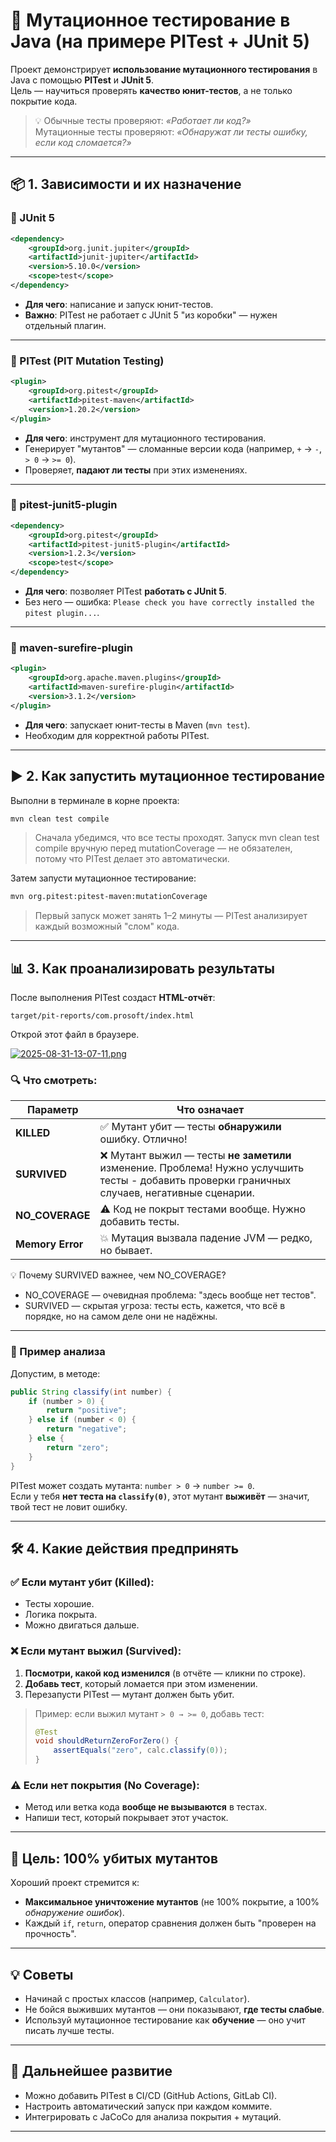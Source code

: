 # 🧪 Мутационное тестирование в Java (на примере PITest + JUnit 5)

Проект демонстрирует **использование мутационного тестирования** в Java с помощью **PITest** и **JUnit 5**.  
Цель — научиться проверять **качество юнит-тестов**, а не только покрытие кода.

> 💡 Обычные тесты проверяют: *«Работает ли код?»*  
> Мутационные тесты проверяют: *«Обнаружат ли тесты ошибку, если код сломается?»*

---

## 📦 1. Зависимости и их назначение

### 🔹 JUnit 5
```xml
<dependency>
    <groupId>org.junit.jupiter</groupId>
    <artifactId>junit-jupiter</artifactId>
    <version>5.10.0</version>
    <scope>test</scope>
</dependency>
```
- **Для чего**: написание и запуск юнит-тестов.
- **Важно**: PITest не работает с JUnit 5 "из коробки" — нужен отдельный плагин.

---

### 🔹 PITest (PIT Mutation Testing)
```xml
<plugin>
    <groupId>org.pitest</groupId>
    <artifactId>pitest-maven</artifactId>
    <version>1.20.2</version>
</plugin>
```
- **Для чего**: инструмент для мутационного тестирования.
- Генерирует "мутантов" — сломанные версии кода (например, `+` → `-`, `> 0` → `>= 0`).
- Проверяет, **падают ли тесты** при этих изменениях.

---

### 🔹 pitest-junit5-plugin
```xml
<dependency>
    <groupId>org.pitest</groupId>
    <artifactId>pitest-junit5-plugin</artifactId>
    <version>1.2.3</version>
    <scope>test</scope>
</dependency>
```
- **Для чего**: позволяет PITest **работать с JUnit 5**.
- Без него — ошибка: `Please check you have correctly installed the pitest plugin...`.

---

### 🔹 maven-surefire-plugin
```xml
<plugin>
    <groupId>org.apache.maven.plugins</groupId>
    <artifactId>maven-surefire-plugin</artifactId>
    <version>3.1.2</version>
</plugin>
```
- **Для чего**: запускает юнит-тесты в Maven (`mvn test`).
- Необходим для корректной работы PITest.

---

## ▶️ 2. Как запустить мутационное тестирование

Выполни в терминале в корне проекта:

```bash
mvn clean test compile
```
> Сначала убедимся, что все тесты проходят. Запуск mvn clean test compile вручную перед mutationCoverage — не обязателен, 
> потому что PITest делает это автоматически.  

Затем запусти мутационное тестирование:

```bash
mvn org.pitest:pitest-maven:mutationCoverage
```

> Первый запуск может занять 1–2 минуты — PITest анализирует каждый возможный "слом" кода.

---

## 📊 3. Как проанализировать результаты

После выполнения PITest создаст **HTML-отчёт**:

```
target/pit-reports/com.prosoft/index.html
```

Открой этот файл в браузере.

[![2025-08-31-13-07-11.png](https://i.postimg.cc/k47q4nxw/2025-08-31-13-07-11.png)](https://postimg.cc/gwtftbt6)

### 🔍 Что смотреть:

| Параметр         | Что означает                                                                                                                                  |
|------------------|-----------------------------------------------------------------------------------------------------------------------------------------------|
| **KILLED**       | ✅ Мутант убит — тесты **обнаружили** ошибку. Отлично!                                                                                        |
| **SURVIVED**     | ❌ Мутант выжил — тесты **не заметили** изменение. Проблема! Нужно услучшить тесты - добавить проверки граничных случаев, негативные сценарии.|
| **NO_COVERAGE**  | ⚠️ Код не покрыт тестами вообще. Нужно добавить тесты.                                                                                        |
| **Memory Error** | 💥 Мутация вызвала падение JVM — редко, но бывает.                                                                                            |

💡 Почему SURVIVED важнее, чем NO_COVERAGE?  
- NO_COVERAGE — очевидная проблема: "здесь вообще нет тестов".  
- SURVIVED — скрытая угроза: тесты есть, кажется, что всё в порядке, но на самом деле они не надёжны.  

---

### 🔎 Пример анализа

Допустим, в методе:
```java
public String classify(int number) {
    if (number > 0) {
        return "positive";
    } else if (number < 0) {
        return "negative";
    } else {
        return "zero";
    }
}
```

PITest может создать мутанта: `number > 0` → `number >= 0`.  
Если у тебя **нет теста на `classify(0)`**, этот мутант **выживёт** — значит, твой тест не ловит ошибку.

---

## 🛠 4. Какие действия предпринять

### ✅ Если мутант **убит (Killed)**:
- Тесты хорошие.
- Логика покрыта.
- Можно двигаться дальше.

### ❌ Если мутант **выжил (Survived)**:
1. **Посмотри, какой код изменился** (в отчёте — кликни по строке).
2. **Добавь тест**, который ломается при этом изменении.
3. Перезапусти PITest — мутант должен быть убит.

> Пример: если выжил мутант `> 0 → >= 0`, добавь тест:
> ```java
> @Test
> void shouldReturnZeroForZero() {
>     assertEquals("zero", calc.classify(0));
> }
> ```

### ⚠️ Если **нет покрытия (No Coverage)**:
- Метод или ветка кода **вообще не вызываются** в тестах.
- Напиши тест, который покрывает этот участок.

---

## 🎯 Цель: 100% убитых мутантов

Хороший проект стремится к:
- **Максимальное уничтожение мутантов** (не 100% покрытие, а 100% *обнаружение ошибок*).
- Каждый `if`, `return`, оператор сравнения должен быть "проверен на прочность".

---

## 💡 Советы
- Начинай с простых классов (например, `Calculator`).
- Не бойся выживших мутантов — они показывают, **где тесты слабые**.
- Используй мутационное тестирование как **обучение** — оно учит писать лучше тесты.

---

## 🚀 Дальнейшее развитие
- Можно добавить PITest в CI/CD (GitHub Actions, GitLab CI).
- Настроить автоматический запуск при каждом коммите.
- Интегрировать с JaCoCo для анализа покрытия + мутаций.

---
